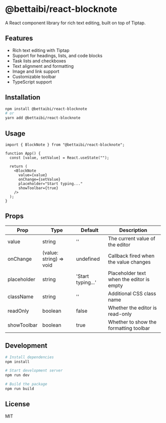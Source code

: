 # @bettaibi/react-blocknote

A React component library for rich text editing, built on top of Tiptap.

## Features

- Rich text editing with Tiptap
- Support for headings, lists, and code blocks
- Task lists and checkboxes
- Text alignment and formatting
- Image and link support
- Customizable toolbar
- TypeScript support

## Installation

```bash
npm install @bettaibi/react-blocknote
# or
yarn add @bettaibi/react-blocknote
```

## Usage

```tsx
import { BlockNote } from "@bettaibi/react-blocknote";

function App() {
  const [value, setValue] = React.useState("");

  return (
    <BlockNote
      value={value}
      onChange={setValue}
      placeholder="Start typing..."
      showToolbar={true}
    />
  );
}
```

## Props

| Prop        | Type                    | Default           | Description                               |
| ----------- | ----------------------- | ----------------- | ----------------------------------------- |
| value       | string                  | ''                | The current value of the editor           |
| onChange    | (value: string) => void | undefined         | Callback fired when the value changes     |
| placeholder | string                  | 'Start typing...' | Placeholder text when the editor is empty |
| className   | string                  | ''                | Additional CSS class name                 |
| readOnly    | boolean                 | false             | Whether the editor is read-only           |
| showToolbar | boolean                 | true              | Whether to show the formatting toolbar    |

## Development

```bash
# Install dependencies
npm install

# Start development server
npm run dev

# Build the package
npm run build
```

## License

MIT
